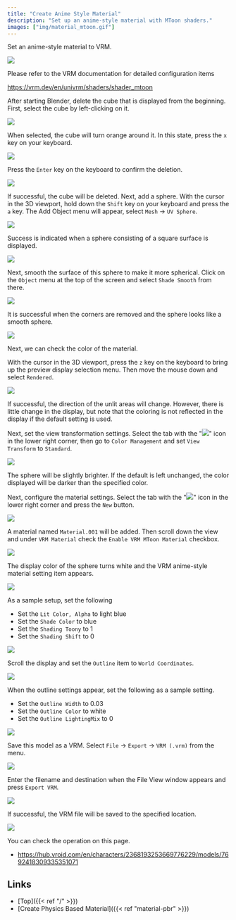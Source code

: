 ```yaml
---
title: "Create Anime Style Material"
description: "Set up an anime-style material with MToon shaders."
images: ["img/material_mtoon.gif"]
---
```


Set an anime-style material to VRM.

![](material_mtoon.gif)

Please refer to the VRM documentation for detailed configuration items

https://vrm.dev/en/univrm/shaders/shader_mtoon

After starting Blender, delete the cube that is displayed from the beginning. First, select the cube by left-clicking on it.

![](1.en.png)

When selected, the cube will turn orange around it. In this state, press the `x` key on your keyboard.

![](2.en.png)

Press the `Enter` key on the keyboard to confirm the deletion.

![](3.en.png)

If successful, the cube will be deleted.
Next, add a sphere.
With the cursor in the 3D viewport, hold down the `Shift` key on your keyboard and press the `a` key.
The Add Object menu will appear, select `Mesh` → `UV Sphere`.

![](4.en.png)

Success is indicated when a sphere consisting of a square surface is displayed.

![](5.en.png)

Next, smooth the surface of this sphere to make it more spherical. Click on the `Object` menu at the top of the screen and select `Shade Smooth` from there.

![](6.en.png)

It is successful when the corners are removed and the sphere looks like a smooth sphere.

![](7.en.png)

Next, we can check the color of the material.

With the cursor in the 3D viewport, press the `z` key on the keyboard to bring up the preview display selection menu.
Then move the mouse down and select `Rendered`.

![](8.en.png)

If successful, the direction of the unlit areas will change. However, there is little change in the display, but note that the coloring is not reflected in the display if the default setting is used.

Next, set the view transformation settings. Select the tab with the "![](scene_property_tab_icon.png)" icon in the lower right corner, then go to `Color Management` and set `View Transform` to `Standard`.

![](9.en.png)

The sphere will be slightly brighter. If the default is left unchanged, the color displayed will be darker than the specified color.

Next, configure the material settings. Select the tab with the "![](material_property_tab_icon.png)" icon in the lower right corner and press the `New` button.

![](10.en.png)

A material named `Material.001` will be added. Then scroll down the view and under `VRM Material` check the `Enable VRM MToon Material` checkbox.

![](11.en.png)

The display color of the sphere turns white and the VRM anime-style material setting item appears.

![](12.en.png)

As a sample setup, set the following

- Set the `Lit Color, Alpha` to light blue
- Set the `Shade Color` to blue
- Set the `Shading Toony` to 1
- Set the `Shading Shift` to 0

![](13.en.png)

Scroll the display and set the `Outline` item to `World Coordinates`.

![](14.en.png)

When the outline settings appear, set the following as a sample setting.

- Set the `Outline Width` to 0.03
- Set the `Outline Color` to white
- Set the `Outline LightingMix` to 0

![](15.en.png)

Save this model as a VRM. Select `File` → `Export` → `VRM (.vrm)` from the menu.

![](16.en.png)

Enter the filename and destination when the File View window appears and press `Export VRM`.

![](17.en.png)

If successful, the VRM file will be saved to the specified location.

![](material_mtoon.gif)

You can check the operation on this page.

- https://hub.vroid.com/en/characters/2368193253669776229/models/7692418309335351071

## Links

- [Top]({{< ref "/" >}})
- [Create Physics Based Material]({{< ref "material-pbr" >}})
